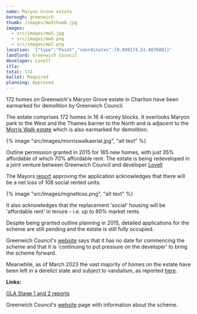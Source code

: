 ```yaml
---
name: Maryon Grove estate 
borough: greenwich
thumb: /images/mw5thumb.jpg
images:
  - src/images/mw5.jpg
  - src/images/mw6.png
  - src/images/mw7.png
location: '{"type":"Point","coordinates":[0.049174,51.487680]}'
landlord: Greenwich Council
developer: Lovell
itla:
total: 172
ballot: Required
planning: Approved
---
```

172 homes on Greenwich's Maryon Grove estate in Charlton have been earmarked for demolition by Greenwich Council. 

The estate comprises 172 homes in 16 4-storey blocks. It overlooks Maryon park to the West and the Thames barrier to the North and is adjacent to the [Morris Walk estate](https://www.estatewatch.london/estates/greenwich/morriswalk/) which is also earmarked for demolition. 

{% image "src/images/morriswalkaerial.jpg", "alt text" %}

Outline permission granted in 2015 for 165 new homes, with just 35% affordable of which 70% affordable rent. The estate is being redeveloped in a joint venture between Greenwich Council and developer [Lovell](https://www.lovell.co.uk/)

The Mayors [report](https://www.london.gov.uk/sites/default/files/public%3A//public%3A//PAWS/media_id_251849///one_woolwich_maryon_road_report.pdf) approving the application acknowledges that there will be a net loss of 108 social rented units.

{% image "src/images/mgnetloss.png", "alt text" %}

It also acknowledges that the replacement 'social' housing will be 'affordable rent' in tenure - i.e. up to 80% market rents.

Despite being granted outline planning in 2015, detailed applications for the scheme are still pending and the estate is still fully occupied.

Greenwich Council's [website](https://www.royalgreenwich.gov.uk/info/200200/regeneration/142/woolwich_regeneration/2) says that it has no date for commencing the scheme and that it is 'continuing to put pressure on the developer' to bring the scheme forward.

Meanwhile, as of March 2023 the vast majority of homes on the estate have been left in a derelict state and subject to vandalism, as reported [here](https://853.london/2023/03/31/derelict-maryon-grove-estate-left-open-to-the-elements-will-be-fenced-off-soon-council-insists/).

__Links:__


[GLA Stage 1 and 2 reports](https://www.london.gov.uk/sites/default/files/public%3A//public%3A//PAWS/media_id_251849///one_woolwich_maryon_road_report.pdf)

Greenwich Council's [website](https://www.royalgreenwich.gov.uk/info/200200/regeneration/142/woolwich_regeneration/2) page with information about the scheme.
